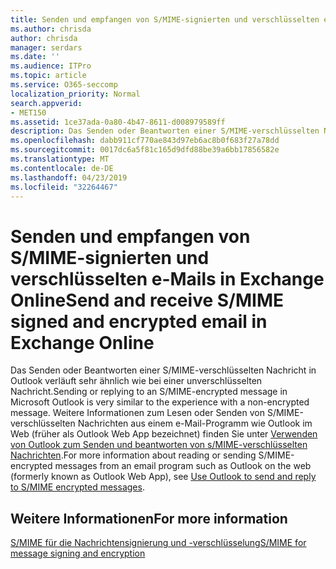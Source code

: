 ```yaml
---
title: Senden und empfangen von S/MIME-signierten und verschlüsselten e-Mails in Exchange Online
ms.author: chrisda
author: chrisda
manager: serdars
ms.date: ''
ms.audience: ITPro
ms.topic: article
ms.service: O365-seccomp
localization_priority: Normal
search.appverid:
- MET150
ms.assetid: 1ce37ada-0a80-4b47-8611-d008979589ff
description: Das Senden oder Beantworten einer S/MIME-verschlüsselten Nachricht in Outlook verläuft sehr ähnlich wie bei einer unverschlüsselten Nachricht.
ms.openlocfilehash: dabb911cf770ae843d97eb6ac8b0f683f27a78dd
ms.sourcegitcommit: 0017dc6a5f81c165d9dfd88be39a6bb17856582e
ms.translationtype: MT
ms.contentlocale: de-DE
ms.lasthandoff: 04/23/2019
ms.locfileid: "32264467"
---
```

# <a name="send-and-receive-smime-signed-and-encrypted-email-in-exchange-online"></a><span data-ttu-id="8c572-103">Senden und empfangen von S/MIME-signierten und verschlüsselten e-Mails in Exchange Online</span><span class="sxs-lookup"><span data-stu-id="8c572-103">Send and receive S/MIME signed and encrypted email in Exchange Online</span></span>

<span data-ttu-id="8c572-104">Das Senden oder Beantworten einer S/MIME-verschlüsselten Nachricht in Outlook verläuft sehr ähnlich wie bei einer unverschlüsselten Nachricht.</span><span class="sxs-lookup"><span data-stu-id="8c572-104">Sending or replying to an S/MIME-encrypted message in Microsoft Outlook is very similar to the experience with a non-encrypted message.</span></span> <span data-ttu-id="8c572-105">Weitere Informationen zum Lesen oder Senden von S/MIME-verschlüsselten Nachrichten aus einem e-Mail-Programm wie Outlook im Web (früher als Outlook Web App bezeichnet) finden Sie unter [Verwenden von Outlook zum Senden und beantworten von s/MIME-verschlüsselten Nachrichten](https://go.microsoft.com/fwlink/p/?LinkId=392520).</span><span class="sxs-lookup"><span data-stu-id="8c572-105">For more information about reading or sending S/MIME-encrypted messages from an email program such as Outlook on the web (formerly known as Outlook Web App), see [Use Outlook to send and reply to S/MIME encrypted messages](https://go.microsoft.com/fwlink/p/?LinkId=392520).</span></span>

## <a name="for-more-information"></a><span data-ttu-id="8c572-106">Weitere Informationen</span><span class="sxs-lookup"><span data-stu-id="8c572-106">For more information</span></span>

[<span data-ttu-id="8c572-107">S/MIME für die Nachrichtensignierung und -verschlüsselung</span><span class="sxs-lookup"><span data-stu-id="8c572-107">S/MIME for message signing and encryption</span></span>](s-mime-for-message-signing-and-encryption.md)
